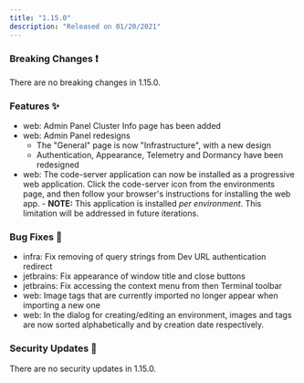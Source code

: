 ```yaml
---
title: "1.15.0"
description: "Released on 01/20/2021"
---
```


### Breaking Changes ❗

There are no breaking changes in 1.15.0.

### Features ✨

- web: Admin Panel Cluster Info page has been added
- web: Admin Panel redesigns
  - The "General" page is now "Infrastructure", with a new design
  - Authentication, Appearance, Telemetry and Dormancy have been redesigned
- web: The code-server application can now be installed as a progressive web
  application. Click the code-server icon from the environments page, and then
  follow your browser's instructions for installing the web app. - **NOTE:**
  This application is installed _per environment_. This limitation will be
  addressed in future iterations.

### Bug Fixes 🐛

- infra: Fix removing of query strings from Dev URL authentication redirect
- jetbrains: Fix appearance of window title and close buttons
- jetbrains: Fix accessing the context menu from then Terminal toolbar
- web: Image tags that are currently imported no longer appear when importing a
  new one
- web: In the dialog for creating/editing an environment, images and tags are
  now sorted alphabetically and by creation date respectively.

### Security Updates 🔐

There are no security updates in 1.15.0.
